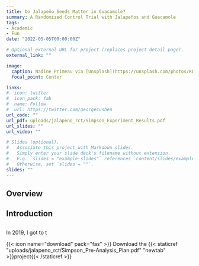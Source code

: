 ```yaml
---
title: Do Jalapeño Seeds Matter in Guacamole?
summary: A Randomized Control Trial with Jalapeños and Guacamole
tags:
- Academic
- Fun
date: "2022-05-05T00:00:00Z"

# Optional external URL for project (replaces project detail page).
external_link: ""

image:
  caption: Nadine Primeau via [Unsplash](https://unsplash.com/photos/KD3XqquHlcc)
  focal_point: Center

links:
#- icon: twitter
#  icon_pack: fab
#  name: Follow
#  url: https://twitter.com/georgecushen
url_code: ""
url_pdf: uploads/jalapeno_rct/Simpson_Experiment_Results.pdf
url_slides: ""
url_video: ""

# Slides (optional).
#   Associate this project with Markdown slides.
#   Simply enter your slide deck's filename without extension.
#   E.g. `slides = "example-slides"` references `content/slides/example-slides.md`.
#   Otherwise, set `slides = ""`.
slides: ""
---
```


## Overview

## Introduction

##

In 2019, I got to t

{{< icon name="download" pack="fas" >}} Download the {{< staticref "uploads/jalapeno_rct/Simpson_Pre-Analysis_Plan.pdf" "newtab" >}}project{{< /staticref >}}
